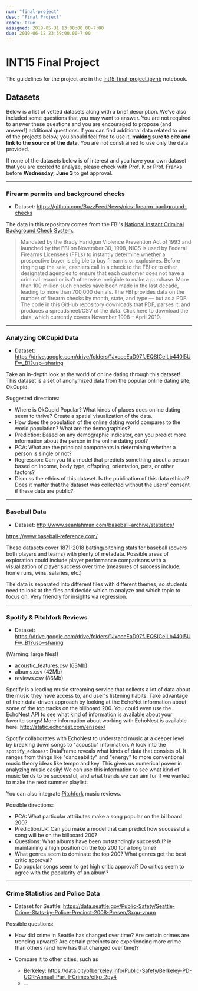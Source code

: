 ```yaml
---
num: "final-project"
desc: "Final Project"
ready: true
assigned: 2019-05-31 13:00:00.00-7:00
due: 2019-06-12 23:59:00.00-7:00
---
```



# INT15 Final Project

The guidelines for the project are in the [int15-final-project.ipynb](https://int15.lsit.ucsb.edu/hub/user-redirect/git-pull?repo=https://github.com/ucsb-int15/s19-assignments&subPath=hwk/final-project/int15-final-project.ipynb) notebook.


## Datasets

Below is a list of vetted datasets along with a brief description.  We’ve also included some questions that you may want to answer.  You are not required to answer these questions and you are encouraged to propose (and answer!) additional questions.  If you can find additional data related to one of the projects below, you should feel free to use it, **making sure to cite  and link to the source of the data**.  You are not constrained to use only the data provided.

If none of the datasets below is of interest and you have your own dataset that you are excited to analyze, please check with Prof. K or Prof. Franks before **Wednesday, June 3** to get approval.

-----

### Firearm permits and background checks

* Dataset: <https://github.com/BuzzFeedNews/nics-firearm-background-checks>

The data in this repository comes from the FBI's [National Instant Criminal Background Check System](https://www.fbi.gov/about-us/cjis/nics).
> Mandated by the Brady Handgun Violence Prevention Act of 1993 and launched by the FBI on November 30, 1998, NICS is used by Federal Firearms Licensees (FFLs) to instantly determine whether a prospective buyer is eligible to buy firearms or explosives. Before ringing up the sale, cashiers call in a check to the FBI or to other designated agencies to ensure that each customer does not have a criminal record or isn’t otherwise ineligible to make a purchase. More than 100 million such checks have been made in the last decade, leading to more than 700,000 denials.
> The FBI provides data on the number of firearm checks by month, state, and type — but as a PDF. The code in this GitHub repository downloads that PDF, parses it, and produces a spreadsheet/CSV of the data. Click here to download the data, which currently covers November 1998 – April 2019.

-----

### Analyzing OKCupid Data

* Dataset: <https://drive.google.com/drive/folders/1JxoceEaD97fJEQSICeILb440l5UFw_B1?usp=sharing>

Take an in-depth look at the world of online dating through this dataset! This dataset is a set of anonymized data from the popular online dating site, OkCupid.

Suggested directions:
* Where is OkCupid Popular? What kinds of places does online dating seem to thrive? Create a spatial visualization of the data.
* How does the population of the online dating world compares to the world population? What are the demographics?
* Prediction: Based on any demographic indicator, can you predict more information about the person in the online dating pool?
* PCA: What are the principal components in determining whether a person is single or not?
* Regression: Can you fit a model that predicts something about a person based on income, body type, offspring, orientation, pets, or other factors?
* Discuss the ethics of this dataset. Is the publication of this data ethical? Does it matter that the dataset was collected without the users' consent if these data are public?

-----

### Baseball Data
* Dataset: <http://www.seanlahman.com/baseball-archive/statistics/>

<https://www.baseball-reference.com/>

These datasets cover 1871-2018 batting/pitching stats for baseball (covers both players and teams) with plenty of metadata. Possible areas of exploration could include player performance comparisons with a visualization of player success over time (measures of success include, home runs, wins, salaries, etc.)

The data is separated into different files with different themes, so students need to look at the files and decide which to analyze and which topic to focus on. Very friendly for insights via regression.
 
----- 

### Spotify & Pitchfork Reviews

* Dataset:  <https://drive.google.com/drive/folders/1JxoceEaD97fJEQSICeILb440l5UFw_B1?usp=sharing>

(Warning: large files!)
 *  acoustic_features.csv (63Mb)
 *  albums.csv (42Mb)
 *  reviews.csv (86Mb)

Spotify is a leading music streaming service that collects a lot of data about the music they have access to, and user's listening habits. Take advantage of their data-driven approach by looking at the EchoNet information about some of the top tracks on the billboard 200. You could even use the EchoNest API to see what kind of information is available about your favorite songs! More information about working with EchoNest is available here: <http://static.echonest.com/enspex/>

Spotify collaborates with EchoNest to understand music at a deeper level by breaking down songs to "acoustic" information. A look into the `spotify_echonest` DataFrame reveals what kinds of data that consists of. It ranges from things like "danceability" and "energy" to more conventional music theory ideas like tempo and key. This gives us numerical power in analyzing music easily! We can use this information to see what kind of music tends to be successful, and what trends we can aim for if we wanted to make the next summer playlist.

You can also integrate [Pitchfork](https://pitchfork.com) music reviews.

Possible directions:
* PCA: What particular attributes make a song popular on the billboard 200?
* Prediction/LR: Can you make a model that can predict how successful a song will be on the billboard 200?
* Questions: What albums have been outstandingly successful? ie maintaining a high position on the top 200 for a long time? 
* What genres seem to dominate the top 200? What genres get the best critic approval?
* Do popular songs seem to get high critic approval? Do critics seem to agree with the popularity of an album?

-----

### Crime Statistics and Police Data
* Dataset for Seattle: <https://data.seattle.gov/Public-Safety/Seattle-Crime-Stats-by-Police-Precinct-2008-Presen/3xqu-vnum>

Possible questions:
* How did crime in Seattle has changed over time? Are certain crimes are trending upward? Are certain precincts are experiencing more crime than others (and how has that changed over time)?

* Compare it to other cities, such as 
  * Berkeley: <https://data.cityofberkeley.info/Public-Safety/Berkeley-PD-UCR-Annual-Part-I-Crimes/efkp-2py4>
  * ...


